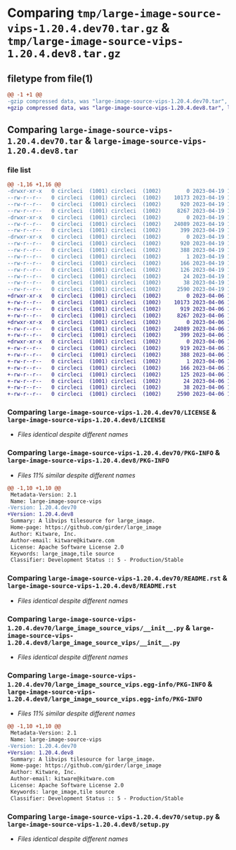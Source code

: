 # Comparing `tmp/large-image-source-vips-1.20.4.dev70.tar.gz` & `tmp/large-image-source-vips-1.20.4.dev8.tar.gz`

## filetype from file(1)

```diff
@@ -1 +1 @@
-gzip compressed data, was "large-image-source-vips-1.20.4.dev70.tar", last modified: Wed Apr 19 19:51:03 2023, max compression
+gzip compressed data, was "large-image-source-vips-1.20.4.dev8.tar", last modified: Thu Apr  6 14:42:42 2023, max compression
```

## Comparing `large-image-source-vips-1.20.4.dev70.tar` & `large-image-source-vips-1.20.4.dev8.tar`

### file list

```diff
@@ -1,16 +1,16 @@
-drwxr-xr-x   0 circleci  (1001) circleci  (1002)        0 2023-04-19 19:51:03.705285 large-image-source-vips-1.20.4.dev70/
--rw-r--r--   0 circleci  (1001) circleci  (1002)    10173 2023-04-19 19:51:03.000000 large-image-source-vips-1.20.4.dev70/LICENSE
--rw-r--r--   0 circleci  (1001) circleci  (1002)      920 2023-04-19 19:51:03.705285 large-image-source-vips-1.20.4.dev70/PKG-INFO
--rw-r--r--   0 circleci  (1001) circleci  (1002)     8267 2023-04-19 19:51:03.000000 large-image-source-vips-1.20.4.dev70/README.rst
-drwxr-xr-x   0 circleci  (1001) circleci  (1002)        0 2023-04-19 19:51:03.705285 large-image-source-vips-1.20.4.dev70/large_image_source_vips/
--rw-r--r--   0 circleci  (1001) circleci  (1002)    24089 2023-04-19 19:48:56.000000 large-image-source-vips-1.20.4.dev70/large_image_source_vips/__init__.py
--rw-r--r--   0 circleci  (1001) circleci  (1002)      399 2023-04-19 19:48:56.000000 large-image-source-vips-1.20.4.dev70/large_image_source_vips/girder_source.py
-drwxr-xr-x   0 circleci  (1001) circleci  (1002)        0 2023-04-19 19:51:03.705285 large-image-source-vips-1.20.4.dev70/large_image_source_vips.egg-info/
--rw-r--r--   0 circleci  (1001) circleci  (1002)      920 2023-04-19 19:51:03.000000 large-image-source-vips-1.20.4.dev70/large_image_source_vips.egg-info/PKG-INFO
--rw-r--r--   0 circleci  (1001) circleci  (1002)      388 2023-04-19 19:51:03.000000 large-image-source-vips-1.20.4.dev70/large_image_source_vips.egg-info/SOURCES.txt
--rw-r--r--   0 circleci  (1001) circleci  (1002)        1 2023-04-19 19:51:03.000000 large-image-source-vips-1.20.4.dev70/large_image_source_vips.egg-info/dependency_links.txt
--rw-r--r--   0 circleci  (1001) circleci  (1002)      166 2023-04-19 19:51:03.000000 large-image-source-vips-1.20.4.dev70/large_image_source_vips.egg-info/entry_points.txt
--rw-r--r--   0 circleci  (1001) circleci  (1002)      126 2023-04-19 19:51:03.000000 large-image-source-vips-1.20.4.dev70/large_image_source_vips.egg-info/requires.txt
--rw-r--r--   0 circleci  (1001) circleci  (1002)       24 2023-04-19 19:51:03.000000 large-image-source-vips-1.20.4.dev70/large_image_source_vips.egg-info/top_level.txt
--rw-r--r--   0 circleci  (1001) circleci  (1002)       38 2023-04-19 19:51:03.705285 large-image-source-vips-1.20.4.dev70/setup.cfg
--rw-r--r--   0 circleci  (1001) circleci  (1002)     2590 2023-04-19 19:48:56.000000 large-image-source-vips-1.20.4.dev70/setup.py
+drwxr-xr-x   0 circleci  (1001) circleci  (1002)        0 2023-04-06 14:42:41.999750 large-image-source-vips-1.20.4.dev8/
+-rw-r--r--   0 circleci  (1001) circleci  (1002)    10173 2023-04-06 14:42:41.000000 large-image-source-vips-1.20.4.dev8/LICENSE
+-rw-r--r--   0 circleci  (1001) circleci  (1002)      919 2023-04-06 14:42:41.999750 large-image-source-vips-1.20.4.dev8/PKG-INFO
+-rw-r--r--   0 circleci  (1001) circleci  (1002)     8267 2023-04-06 14:42:41.000000 large-image-source-vips-1.20.4.dev8/README.rst
+drwxr-xr-x   0 circleci  (1001) circleci  (1002)        0 2023-04-06 14:42:41.995751 large-image-source-vips-1.20.4.dev8/large_image_source_vips/
+-rw-r--r--   0 circleci  (1001) circleci  (1002)    24089 2023-04-06 14:40:44.000000 large-image-source-vips-1.20.4.dev8/large_image_source_vips/__init__.py
+-rw-r--r--   0 circleci  (1001) circleci  (1002)      399 2023-04-06 14:40:44.000000 large-image-source-vips-1.20.4.dev8/large_image_source_vips/girder_source.py
+drwxr-xr-x   0 circleci  (1001) circleci  (1002)        0 2023-04-06 14:42:41.999750 large-image-source-vips-1.20.4.dev8/large_image_source_vips.egg-info/
+-rw-r--r--   0 circleci  (1001) circleci  (1002)      919 2023-04-06 14:42:41.000000 large-image-source-vips-1.20.4.dev8/large_image_source_vips.egg-info/PKG-INFO
+-rw-r--r--   0 circleci  (1001) circleci  (1002)      388 2023-04-06 14:42:41.000000 large-image-source-vips-1.20.4.dev8/large_image_source_vips.egg-info/SOURCES.txt
+-rw-r--r--   0 circleci  (1001) circleci  (1002)        1 2023-04-06 14:42:41.000000 large-image-source-vips-1.20.4.dev8/large_image_source_vips.egg-info/dependency_links.txt
+-rw-r--r--   0 circleci  (1001) circleci  (1002)      166 2023-04-06 14:42:41.000000 large-image-source-vips-1.20.4.dev8/large_image_source_vips.egg-info/entry_points.txt
+-rw-r--r--   0 circleci  (1001) circleci  (1002)      125 2023-04-06 14:42:41.000000 large-image-source-vips-1.20.4.dev8/large_image_source_vips.egg-info/requires.txt
+-rw-r--r--   0 circleci  (1001) circleci  (1002)       24 2023-04-06 14:42:41.000000 large-image-source-vips-1.20.4.dev8/large_image_source_vips.egg-info/top_level.txt
+-rw-r--r--   0 circleci  (1001) circleci  (1002)       38 2023-04-06 14:42:41.999750 large-image-source-vips-1.20.4.dev8/setup.cfg
+-rw-r--r--   0 circleci  (1001) circleci  (1002)     2590 2023-04-06 14:40:44.000000 large-image-source-vips-1.20.4.dev8/setup.py
```

### Comparing `large-image-source-vips-1.20.4.dev70/LICENSE` & `large-image-source-vips-1.20.4.dev8/LICENSE`

 * *Files identical despite different names*

### Comparing `large-image-source-vips-1.20.4.dev70/PKG-INFO` & `large-image-source-vips-1.20.4.dev8/PKG-INFO`

 * *Files 11% similar despite different names*

```diff
@@ -1,10 +1,10 @@
 Metadata-Version: 2.1
 Name: large-image-source-vips
-Version: 1.20.4.dev70
+Version: 1.20.4.dev8
 Summary: A libvips tilesource for large_image.
 Home-page: https://github.com/girder/large_image
 Author: Kitware, Inc.
 Author-email: kitware@kitware.com
 License: Apache Software License 2.0
 Keywords: large_image,tile source
 Classifier: Development Status :: 5 - Production/Stable
```

### Comparing `large-image-source-vips-1.20.4.dev70/README.rst` & `large-image-source-vips-1.20.4.dev8/README.rst`

 * *Files identical despite different names*

### Comparing `large-image-source-vips-1.20.4.dev70/large_image_source_vips/__init__.py` & `large-image-source-vips-1.20.4.dev8/large_image_source_vips/__init__.py`

 * *Files identical despite different names*

### Comparing `large-image-source-vips-1.20.4.dev70/large_image_source_vips.egg-info/PKG-INFO` & `large-image-source-vips-1.20.4.dev8/large_image_source_vips.egg-info/PKG-INFO`

 * *Files 11% similar despite different names*

```diff
@@ -1,10 +1,10 @@
 Metadata-Version: 2.1
 Name: large-image-source-vips
-Version: 1.20.4.dev70
+Version: 1.20.4.dev8
 Summary: A libvips tilesource for large_image.
 Home-page: https://github.com/girder/large_image
 Author: Kitware, Inc.
 Author-email: kitware@kitware.com
 License: Apache Software License 2.0
 Keywords: large_image,tile source
 Classifier: Development Status :: 5 - Production/Stable
```

### Comparing `large-image-source-vips-1.20.4.dev70/setup.py` & `large-image-source-vips-1.20.4.dev8/setup.py`

 * *Files identical despite different names*

